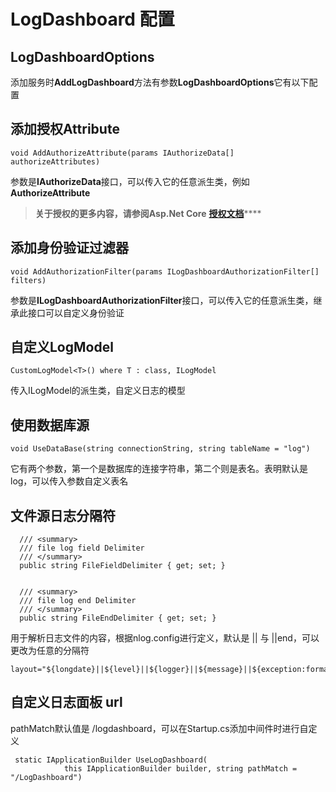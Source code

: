 # LogDashboard 配置

## LogDashboardOptions

添加服务时**AddLogDashboard**方法有参数**LogDashboardOptions**它有以下配置

## 添加授权Attribute

```text
void AddAuthorizeAttribute(params IAuthorizeData[] authorizeAttributes)
```

参数是**IAuthorizeData**接口，可以传入它的任意派生类，例如**AuthorizeAttribute**

> **关于授权的更多内容，请参阅Asp.Net Core** [**授权文档**](https://docs.microsoft.com/zh-cn/aspnet/core/security/authorization/introduction?view=aspnetcore-2.2)\*\*\*\*

## 添加身份验证过滤器

```text
void AddAuthorizationFilter(params ILogDashboardAuthorizationFilter[] filters)
```

参数是**ILogDashboardAuthorizationFilter**接口，可以传入它的任意派生类，继承此接口可以自定义身份验证

## 自定义LogModel

```text
CustomLogModel<T>() where T : class, ILogModel
```

传入ILogModel的派生类，自定义日志的模型

## 使用数据库源

```text
void UseDataBase(string connectionString, string tableName = "log")
```

它有两个参数，第一个是数据库的连接字符串，第二个则是表名。表明默认是log，可以传入参数自定义表名

## 文件源日志分隔符

```text
  /// <summary>
  /// file log field Delimiter
  /// </summary>
  public string FileFieldDelimiter { get; set; }


  /// <summary>
  /// file log end Delimiter
  /// </summary>
  public string FileEndDelimiter { get; set; }
```

用于解析日志文件的内容，根据nlog.config进行定义，默认是 \|\| 与 \|\|end，可以更改为任意的分隔符

```text
layout="${longdate}||${level}||${logger}||${message}||${exception:format=ToString:innerFormat=ToString:maxInnerExceptionLevel=10:separator=\r\n}||end"
```

## 自定义日志面板 url

pathMatch默认值是 /logdashboard，可以在Startup.cs添加中间件时进行自定义

```text
 static IApplicationBuilder UseLogDashboard(
            this IApplicationBuilder builder, string pathMatch = "/LogDashboard")
```

